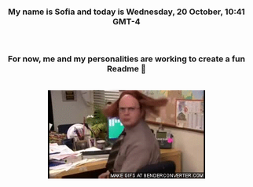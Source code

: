 


<div align="center">
<h3 >My name is Sofia and today is Wednesday, 20 October, 10:41 GMT-4</h3><br>
<h3 >For now, me and my personalities are working to create a fun Readme 👋
</h3><br>
<img src='img/dwight.gif' alt='working...'/>
</div>
